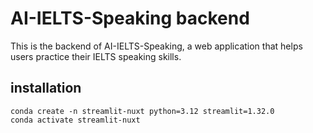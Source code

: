 # AI-IELTS-Speaking backend

This is the backend of AI-IELTS-Speaking, a web application that helps users practice their IELTS speaking skills.

## installation

```
conda create -n streamlit-nuxt python=3.12 streamlit=1.32.0
conda activate streamlit-nuxt

```